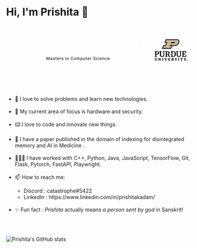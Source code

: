 # Hi, I'm Prishita 👋
<p align="center">
  <img src="/images/name.gif" />
</p>
<br><br>
<ul>
  <li>🧩 I love to solve problems and learn new technologies.</li><br>
<li>💽 My current area of focus is hardware and security.</li><br>
<li> ⌨️ I love to code and innovate new things.</li><br>
<li> 🤖 I have a paper published in the domain of indexing for disintegrated memory and AI in Medicine .</li><br>
<li> 👩🏻‍💻 I have worked with C++, Python, Java, JavaScript, TensorFlow, Git, Flask, Pytorch, FastAPI, Playwright.</li><br>
<li> 📫 How to reach me: </li>
 <ul>
   <li> Discord : catastrophe#5422</li>
   <li> LinkedIn : https://www.linkedin.com/in/prishitakadam/ </li><br>
  </ul>
  <li>✨ Fun fact : <i>Prishita</i> actually means <i>a person sent by god</i> in Sanskrit!</li><br>
 </ul><br>
 
 ![Prishita's GitHub stats](https://github-readme-stats.vercel.app/api?username=prishitakadam&show_icons=true&theme=radical)
<!--
**prishitakadam/prishitakadam** is a ✨ _special_ ✨ repository because its `README.md` (this file) appears on your GitHub profile.

Here are some ideas to get you started:

- 🔭 I’m currently working on ...
- 🌱 I’m currently learning ...
- 👯 I’m looking to collaborate on ...
- 🤔 I’m looking for help with ...
- 💬 Ask me about ...
- 📫 How to reach me: ...
- 😄 Pronouns: ...
- ⚡ Fun fact: ...
-->
<!-- [![Top Langs](https://github-readme-stats.vercel.app/api/top-langs/?username=prishitakadam&layout=compact)](https://github.com/prishitakadam/github-readme-stats) -->
